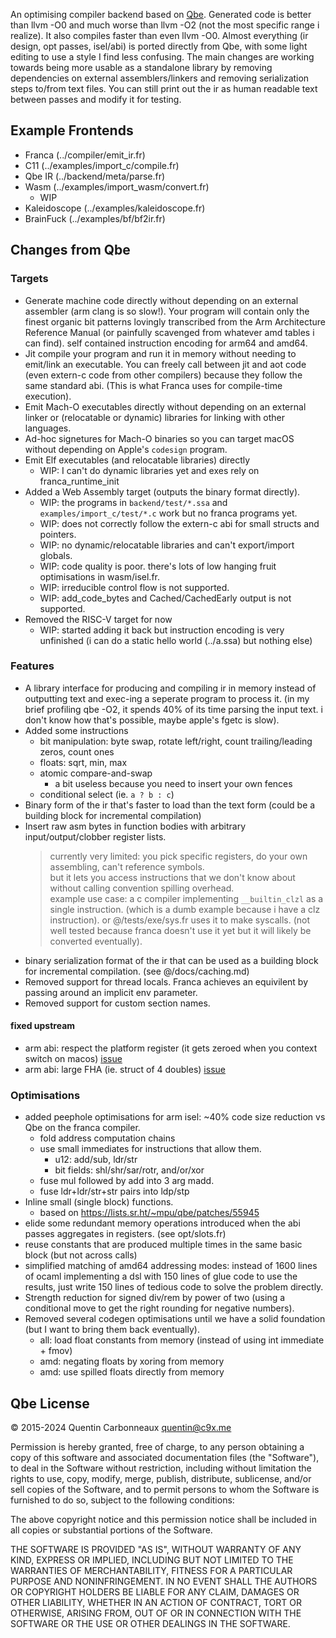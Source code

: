An optimising compiler backend based on [Qbe](https://c9x.me/compile/).
Generated code is better than llvm -O0 and much worse than llvm -O2 (not the most specific range i realize).
It also compiles faster than even llvm -O0.
Almost everything (ir design, opt passes, isel/abi) is ported directly from Qbe, with some light editing to use a style I find less confusing.
The main changes are working towards being more usable as a standalone library
by removing dependencies on external assemblers/linkers and removing serialization steps to/from text files.
You can still print out the ir as human readable text between passes and modify it for testing.

## Example Frontends

- Franca (../compiler/emit_ir.fr)
- C11    (../examples/import_c/compile.fr)
- Qbe IR (../backend/meta/parse.fr)
- Wasm   (../examples/import_wasm/convert.fr)
  - WIP
- Kaleidoscope (../examples/kaleidoscope.fr)
- BrainFuck    (../examples/bf/bf2ir.fr)

## Changes from Qbe

### Targets

- Generate machine code directly without depending on an external assembler (arm clang is so slow!).
  Your program will contain only the finest organic bit patterns lovingly transcribed from the Arm Architecture Reference Manual
  (or painfully scavenged from whatever amd tables i can find).
  self contained instruction encoding for arm64 and amd64. 
- Jit compile your program and run it in memory without needing to emit/link an executable.
  You can freely call between jit and aot code (even extern-c code from other compilers) because they follow the same standard abi.
  (This is what Franca uses for compile-time execution).
- Emit Mach-O executables directly without depending on an external linker or (relocatable or dynamic) libraries for linking with other languages.
- Ad-hoc signetures for Mach-O binaries so you can target macOS without depending on Apple's `codesign` program.
- Emit Elf executables (and relocatable libraries) directly
  - WIP: I can't do dynamic libraries yet and exes rely on franca_runtime_init
- Added a Web Assembly target (outputs the binary format directly).
  - WIP: the programs in `backend/test/*.ssa` and `examples/import_c/test/*.c` work but no franca programs yet. 
  - WIP: does not correctly follow the extern-c abi for small structs and pointers. 
  - WIP: no dynamic/relocatable libraries and can't export/import globals.  
  - WIP: code quality is poor. there's lots of low hanging fruit optimisations in wasm/isel.fr.  
  - WIP: irreducible control flow is not supported. 
  - WIP: add_code_bytes and Cached/CachedEarly output is not supported. 
- Removed the RISC-V target for now
  - WIP: started adding it back but instruction encoding is very unfinished
         (i can do a static hello world (../a.ssa) but nothing else)
  
### Features

- A library interface for producing and compiling ir in memory instead of outputting text and exec-ing a seperate program to process it.
  (in my brief profiling qbe -O2, it spends 40% of its time parsing the input text. i don't know how that's possible, maybe apple's fgetc is slow).
- Added some instructions
  - bit manipulation: byte swap, rotate left/right, count trailing/leading zeros, count ones
  - floats: sqrt, min, max
  - atomic compare-and-swap 
    - a bit useless because you need to insert your own fences
  - conditional select (ie. `a ? b : c`)
- Binary form of the ir that's faster to load than the text form (could be a building block for incremental compilation)
- Insert raw asm bytes in function bodies with arbitrary input/output/clobber register lists.
  > currently very limited: you pick specific registers, do your own assembling, can't reference symbols.  
  > but it lets you access instructions that we don't know about without calling convention spilling overhead.  
  > example use case: a c compiler implementing `__builtin_clzl` as a single instruction.
  > (which is a dumb example because i have a clz instruction). or @/tests/exe/sys.fr uses it to make syscalls. 
  > (not well tested because franca doesn't use it yet but it will likely be converted eventually).
- binary serialization format of the ir that can be used as a building block for incremental compilation. (see @/docs/caching.md)
- Removed support for thread locals. Franca achieves an equivilent by passing around an implicit env parameter.
- Removed support for custom section names.

#### fixed upstream

- arm abi: respect the platform register (it gets zeroed when you context switch on macos) [issue](https://lists.sr.ht/~mpu/qbe/%3CCAHT_M7NPc_vufQ7hj+JwdB2cVrZKOmKmRk2z8ETLJ4T9=25YRw@mail.gmail.com%3E)
- arm abi: large FHA (ie. struct of 4 doubles) [issue](https://lists.sr.ht/~mpu/qbe/%3CCAHT_M7Pp-6_vSjOd-WkRt4ACJWLrKq=YpgUrnzW0Vy=T-7AFYg@mail.gmail.com%3E)

### Optimisations

- added peephole optimisations for arm isel: ~40% code size reduction vs Qbe on the franca compiler.
  - fold address computation chains
  - use small immediates for instructions that allow them. 
    - u12: add/sub, ldr/str
    - bit fields: shl/shr/sar/rotr, and/or/xor
  - fuse mul followed by add into 3 arg madd.
  - fuse ldr+ldr/str+str pairs into ldp/stp
- Inline small (single block) functions.
  - based on <https://lists.sr.ht/~mpu/qbe/patches/55945>
- elide some redundant memory operations introduced when the abi passes aggregates in registers. (see opt/slots.fr)
- reuse constants that are produced multiple times in the same basic block (but not across calls) 
- simplified matching of amd64 addressing modes: instead of 1600 lines of ocaml implementing a dsl
  with 150 lines of glue code to use the results, just write 150 lines of tedious code to solve the problem directly.
- Strength reduction for signed div/rem by power of two (using a conditional move to get the right rounding for negative numbers). 
- Removed several codegen optimisations until we have a solid foundation (but I want to bring them back eventually).
  - all: load float constants from memory (instead of using int immediate + fmov)
  - amd: negating floats by xoring from memory
  - amd: use spilled floats directly from memory

## Qbe License

© 2015-2024 Quentin Carbonneaux <quentin@c9x.me>

Permission is hereby granted, free of charge, to any person obtaining a
copy of this software and associated documentation files (the "Software"),
to deal in the Software without restriction, including without limitation
the rights to use, copy, modify, merge, publish, distribute, sublicense,
and/or sell copies of the Software, and to permit persons to whom the
Software is furnished to do so, subject to the following conditions:

The above copyright notice and this permission notice shall be included in
all copies or substantial portions of the Software.

THE SOFTWARE IS PROVIDED "AS IS", WITHOUT WARRANTY OF ANY KIND, EXPRESS OR
IMPLIED, INCLUDING BUT NOT LIMITED TO THE WARRANTIES OF MERCHANTABILITY,
FITNESS FOR A PARTICULAR PURPOSE AND NONINFRINGEMENT. IN NO EVENT SHALL
THE AUTHORS OR COPYRIGHT HOLDERS BE LIABLE FOR ANY CLAIM, DAMAGES OR OTHER
LIABILITY, WHETHER IN AN ACTION OF CONTRACT, TORT OR OTHERWISE, ARISING
FROM, OUT OF OR IN CONNECTION WITH THE SOFTWARE OR THE USE OR OTHER
DEALINGS IN THE SOFTWARE.
